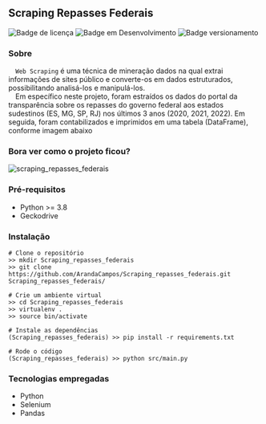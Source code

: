 ## Scraping Repasses Federais
![Badge de licença](http://img.shields.io/static/v1?label=LICENÇA&message=GNU&color=sucess&style=for-the-badge)   ![Badge em Desenvolvimento](http://img.shields.io/static/v1?label=STATUS&message=CONCLUÍDO&color=sucess&style=for-the-badge)   ![Badge versionamento](http://img.shields.io/static/v1?label=VERSAO&message=1.0&color=sucess&style=for-the-badge)

### Sobre

&emsp;`Web Scraping` é uma técnica de mineração dados na qual extrai informações de sites público e converte-os em dados estruturados, possibilitando analisá-los e manipulá-los.<br>
&emsp;Em específico neste projeto, foram estraídos os dados do portal da transparência sobre os repasses do governo federal aos estados sudestinos (ES, MG, SP, RJ) nos últimos 3 anos (2020, 2021, 2022). Em seguida, foram contabilizados e imprimidos em uma tabela (DataFrame), conforme imagem abaixo

### Bora ver como o projeto ficou?

![scraping_repasses_federais](https://user-images.githubusercontent.com/87876734/178601506-669199ed-b6c0-4c0e-a445-2f4099258b8f.png)

### Pré-requisitos

  - Python >= 3.8
  - Geckodrive
  
### Instalação
  
    # Clone o repositório
    >> mkdir Scraping_repasses_federais
    >> git clone https://github.com/ArandaCampos/Scraping_repasses_federais.git Scraping_repasses_federais/

    # Crie um ambiente virtual
    >> cd Scraping_repasses_federais
    >> virtualenv .
    >> source bin/activate

    # Instale as dependências
    (Scraping_repasses_federais) >> pip install -r requirements.txt
    
    # Rode o código
    (Scraping_repasses_federais) >> python src/main.py
  
### Tecnologias empregadas
  - Python
  - Selenium
  - Pandas

